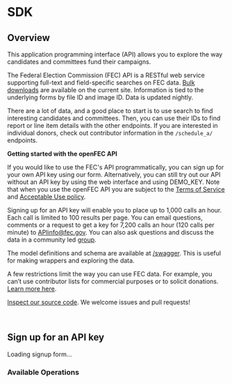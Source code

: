 # SDK

## Overview

This application programming interface (API) allows you to explore the way candidates and committees fund their campaigns. 

 The Federal Election Commission (FEC) API is a RESTful web service supporting full-text and field-specific searches on FEC data. [Bulk downloads](https://www.fec.gov/data/advanced/?tab=bulk-data) are available on the current site. Information is tied to the underlying forms by file ID and image ID. Data is updated nightly. 

 There are a lot of data, and a good place to start is to use search to find interesting candidates and committees. Then, you can use their IDs to find report or line item details with the other endpoints. If you are interested in individual donors, check out contributor information in the `/schedule_a/` endpoints. 

 <b class="body" id="getting_started_head">Getting started with the openFEC API</b><br> 

 If you would like to use the FEC's API programmatically, you can sign up for your own API key using our form. Alternatively, you can still try out our API without an API key by using the web interface and using DEMO_KEY. Note that when you use the openFEC API you are subject to the [Terms of Service](https://github.com/fecgov/FEC/blob/master/TERMS-OF-SERVICE.md) and [Acceptable Use policy](https://github.com/fecgov/FEC/blob/master/ACCEPTABLE-USE-POLICY.md). 

 Signing up for an API key will enable you to place up to 1,000 calls an hour. Each call is limited to 100 results per page. You can email questions, comments or a request to get a key for 7,200 calls an hour (120 calls per minute) to <a href="mailto:APIinfo@fec.gov">APIinfo@fec.gov</a>. You can also ask questions and discuss the data in a community led [group](https://groups.google.com/forum/#!forum/fec-data). 

 The model definitions and schema are available at [/swagger](/swagger/). This is useful for making wrappers and exploring the data. 

 A few restrictions limit the way you can use FEC data. For example, you can’t use contributor lists for commercial purposes or to solicit donations. [Learn more here](https://www.fec.gov/updates/sale-or-use-contributor-information/). 

 [Inspect our source code](https://github.com/fecgov/openFEC). We welcome issues and pull requests! 

 <p><br></p> <h2 class="title" id="signup_head">Sign up for an API key</h2> <div id="apidatagov_signup">Loading signup form...</div>

### Available Operations


